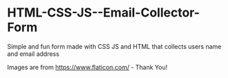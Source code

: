 # HTML-CSS-JS--Email-Collector-Form

Simple and fun form made with CSS JS and HTML that collects users name and email address

Images are from https://www.flaticon.com/ - Thank You!
